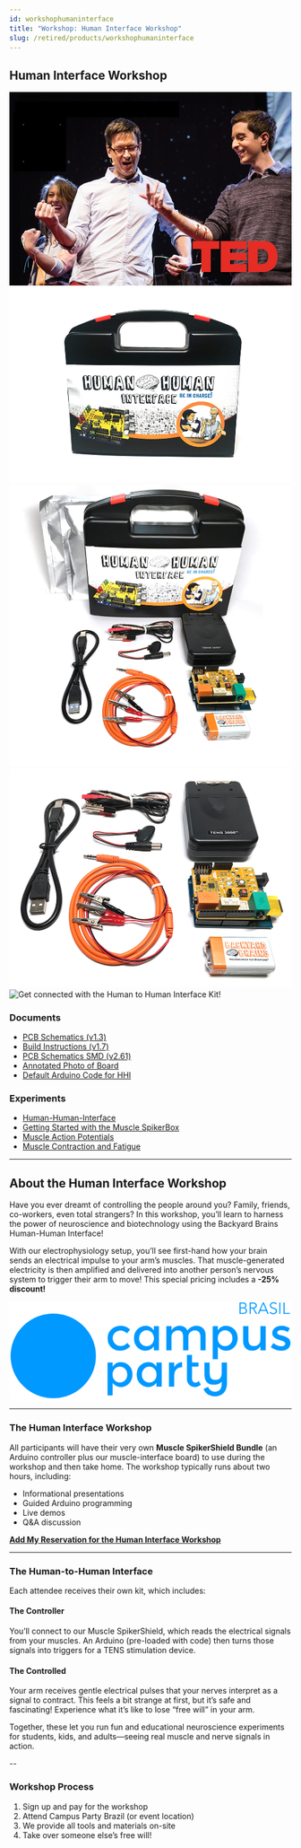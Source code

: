 ```yaml
---
id: workshophumaninterface
title: "Workshop: Human Interface Workshop"
slug: /retired/products/workshophumaninterface
---
```


## Human Interface Workshop

![TED Talk demonstration of the Human-Human Interface](./img/hhi_tedtalk.jpg)  
![Your HHI kit will come neatly packed with everything you need!](./img/hhi_product.jpg)  
![What is inside HHI kit with the box](./img/hhi_whatsinbox1.jpg)  
![What is inside HHI kit](./img/hhi_whatsinthebox2.jpg)  
![Get connected with the Human to Human Interface Kit!](./img/hhiartist.gif)

### Documents

- [PCB Schematics (v1.3)](./files/musclespikershield.v.1.3.updatedvalues.pdf)  
- [Build Instructions (v1.7)](./files/musclespikershield.v.1.7.buildinginstructions.pdf)  
- [PCB Schematics SMD (v2.61)](./files/emgspikershield.smd.v2.61.pdf)  
- [Annotated Photo of Board](./files/musclespikershield1.3_annotatedphoto.pdf)  
- [Default Arduino Code for HHI](https://backyardbrains.com/experiments/files/hhiclawcombined.zip)

### Experiments

- [Human-Human-Interface](../Experiments/humanhumaninterface.md)
- [Getting Started with the Muscle SpikerBox](../Experiments/musclespikerbox.md)
- [Muscle Action Potentials](../Experiments/muscleactionpotential.md)
- [Muscle Contraction and Fatigue](../Experiments/fatigue.md)

---

## About the Human Interface Workshop

Have you ever dreamt of controlling the people around you? Family, friends, co-workers, even total strangers? In this workshop, you’ll learn to harness the power of neuroscience and biotechnology using the Backyard Brains Human-Human Interface!

With our electrophysiology setup, you’ll see first-hand how your brain sends an electrical impulse to your arm’s muscles. That muscle-generated electricity is then amplified and delivered into another person’s nervous system to trigger their arm to move! This special pricing includes a **-25% discount!**  
  
![Campus Party Brazil](./img/campuspartybrazil.png)

---

### The Human Interface Workshop

All participants will have their very own **Muscle SpikerShield Bundle** (an Arduino controller plus our muscle-interface board) to use during the workshop and then take home. The workshop typically runs about two hours, including:

- Informational presentations  
- Guided Arduino programming  
- Live demos  
- Q&A discussion

[**Add My Reservation for the Human Interface Workshop**](/cart)

---

### The Human-to-Human Interface

Each attendee receives their own kit, which includes:

#### **The Controller**  
You’ll connect to our Muscle SpikerShield, which reads the electrical signals from your muscles. An Arduino (pre-loaded with code) then turns those signals into triggers for a TENS stimulation device.

#### **The Controlled**  
Your arm receives gentle electrical pulses that your nerves interpret as a signal to contract. This feels a bit strange at first, but it’s safe and fascinating! Experience what it’s like to lose “free will” in your arm.

Together, these let you run fun and educational neuroscience experiments for students, kids, and adults—seeing real muscle and nerve signals in action.

--

### Workshop Process

1. Sign up and pay for the workshop  
2. Attend Campus Party Brazil (or event location)  
3. We provide all tools and materials on-site  
4. Take over someone else’s free will!
